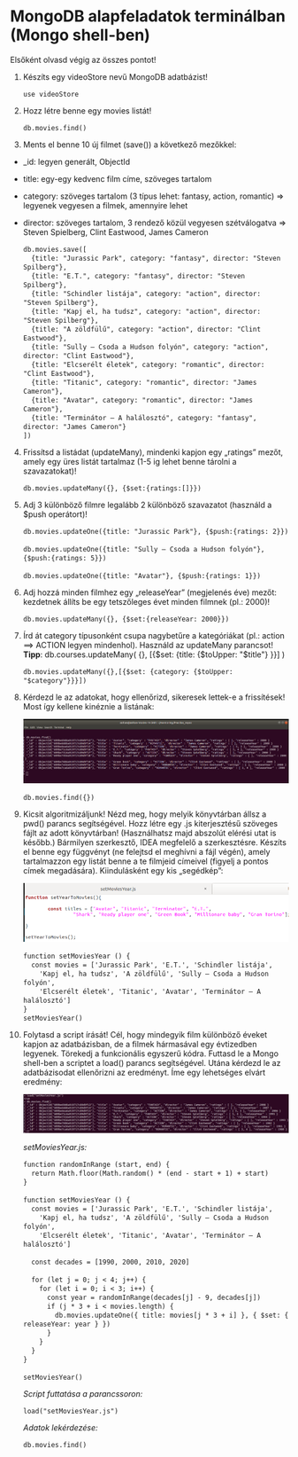 # MongoDB alapfeladatok terminálban (Mongo shell-ben)

Elsőként olvasd végig az összes pontot!

1. Készíts egy videoStore nevű MongoDB adatbázist!

    ```
    use videoStore
    ```
2. Hozz létre benne egy movies listát!

    ```
    db.movies.find()
    ```
3. Ments el benne 10 új filmet (save()) a következő mezőkkel:
- _id: legyen generált, ObjectId
- title: egy-egy kedvenc film címe, szöveges tartalom
- category: szöveges tartalom (3 típus lehet: fantasy, action, romantic) => legyenek vegyesen a filmek, amennyire lehet
- director: szöveges tartalom, 3 rendező közül vegyesen szétválogatva => Steven Spielberg, Clint Eastwood, James Cameron

    ```
  db.movies.save([
      {title: "Jurassic Park", category: "fantasy", director: "Steven Spilberg"},
      {title: "E.T.", category: "fantasy", director: "Steven Spilberg"},
      {title: "Schindler listája", category: "action", director: "Steven Spilberg"},
      {title: "Kapj el, ha tudsz", category: "action", director: "Steven Spilberg"},
      {title: "A zöldfülű", category: "action", director: "Clint Eastwood"},
      {title: "Sully – Csoda a Hudson folyón", category: "action", director: "Clint Eastwood"},
      {title: "Elcserélt életek", category: "romantic", director: "Clint Eastwood"},
      {title: "Titanic", category: "romantic", director: "James Cameron"},
      {title: "Avatar", category: "romantic", director: "James Cameron"},
      {title: "Terminátor – A halálosztó", category: "fantasy", director: "James Cameron"}
  ])
    ```

4. Frissítsd a listádat (updateMany), mindenki kapjon egy „ratings” mezőt, amely egy üres listát tartalmaz (1-5 ig lehet benne tárolni a szavazatokat)!

    ```
    db.movies.updateMany({}, {$set:{ratings:[]}})
    ```

5. Adj 3 különböző filmre legalább 2 különböző szavazatot (használd a $push operátort)!

    ```
    db.movies.updateOne({title: "Jurassic Park"}, {$push:{ratings: 2}})

    db.movies.updateOne({title: "Sully – Csoda a Hudson folyón"}, {$push:{ratings: 5}})

    db.movies.updateOne({title: "Avatar"}, {$push:{ratings: 1}})
    ```

6. Adj hozzá minden filmhez egy „releaseYear” (megjelenés éve) mezőt: kezdetnek állíts be egy tetszőleges évet minden filmnek (pl.: 2000)!

    ```
    db.movies.updateMany({}, {$set:{releaseYear: 2000}})
    ```

7. Írd át category típusonként csupa nagybetűre a kategóriákat (pl.: action ==> ACTION legyen mindenhol). Használd az updateMany parancsot!<br>
**Tipp**: db.courses.updateMany( {}, [{$set: {title: {$toUpper: "$title"} }}] )

    ```
    db.movies.updateMany({},[{$set: {category: {$toUpper: "$category"}}}])
    ```

8. Kérdezd le az adatokat, hogy ellenőrizd, sikeresek lettek-e a frissítések! Most így kellene kinéznie a listának:

    ![8](/mongo-feladat-01/img/8.png)

    ```
    db.movies.find({})
    ```

9. Kicsit algoritmizáljunk! Nézd meg, hogy melyik könyvtárban állsz a pwd() parancs segítségével. Hozz létre egy .js kiterjesztésű szöveges fájlt az adott könyvtárban! (Használhatsz majd abszolút elérési utat is később.) Bármilyen szerkesztő, IDEA megfelelő a szerkesztésre. Készíts el benne egy függvényt (ne felejtsd el meghívni a fájl végén), amely tartalmazzon egy listát benne a te filmjeid címeivel (figyelj a pontos címek megadására). Kiindulásként egy kis „segédkép”:

    ![9](/mongo-feladat-01/img/9.png)

    ```
    function setMoviesYear () {
      const movies = ['Jurassic Park', 'E.T.', 'Schindler listája', 
        'Kapj el, ha tudsz', 'A zöldfülű', 'Sully – Csoda a Hudson folyón', 
        'Elcserélt életek', 'Titanic', 'Avatar', 'Terminátor – A halálosztó']
    }
    setMoviesYear()
    ```

10. Folytasd a script írását! Cél, hogy mindegyik film különböző éveket kapjon az adatbázisban, de a filmek hármasával egy évtizedben legyenek. Törekedj a funkcionális egyszerű kódra. Futtasd le a Mongo shell-ben a scriptet a load() parancs segítségével. Utána kérdezd le az adatbázisodat ellenőrizni az eredményt. Íme egy lehetséges elvárt eredmény:

    ![10](/mongo-feladat-01/img/10.png)

    *setMoviesYear.js:*

    ```
    function randomInRange (start, end) {
      return Math.floor(Math.random() * (end - start + 1) + start)
    }

    function setMoviesYear () {
      const movies = ['Jurassic Park', 'E.T.', 'Schindler listája',
        'Kapj el, ha tudsz', 'A zöldfülű', 'Sully – Csoda a Hudson folyón',
        'Elcserélt életek', 'Titanic', 'Avatar', 'Terminátor – A halálosztó']

      const decades = [1990, 2000, 2010, 2020]

      for (let j = 0; j < 4; j++) {
        for (let i = 0; i < 3; i++) {
          const year = randomInRange(decades[j] - 9, decades[j])
          if (j * 3 + i < movies.length) {
            db.movies.updateOne({ title: movies[j * 3 + i] }, { $set: { releaseYear: year } })
          }
        }
      }
    }

    setMoviesYear()
    ```
    *Script futtatása a parancssoron:*

    ```
    load("setMoviesYear.js")
    ```

    *Adatok lekérdezése:*

    ```
    db.movies.find()
    ```